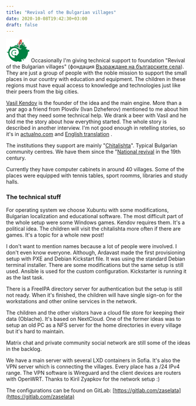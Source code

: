 ```yaml
---
title: "Revival of the Bulgarian villages"
date: 2020-10-08T19:42:30+03:00
draft: false
---
```


![ZaSelata Logo](img/zsl-logo.png) Occasionally I'm giving technical support to foundation "Revival of the Bulgarian villages" (фондация [Възраждане на българските села](http://zaselata.org/)).
They are just a group of people with the noble mission to support the small places in our country with education and equipment. The children in these regions must have equal access to knowledge and technologies just like their peers from the big cities.

[Vasil Kendov](http://kendov.com/) is the founder of the idea and the main engine. More than a year ago a friend from Plovdiv (Ivan Dzheferov) mentioned to me about him and that they need some technical help. We drank a beer with Vasil and he told me the story about how everything started. The whole story is described in another interview. I'm not good enough in retelling stories, so it's in [actualno.com](https://www.actualno.com/umnomlado/digitalnoto-vyzrajdane-na-bylgarskite-sela-news_1458092.html) and [English translation](https://translate.google.bg/translate?sl=bg&tl=en&u=https%3A%2F%2Fwww.actualno.com%2Fumnomlado%2Fdigitalnoto-vyzrajdane-na-bylgarskite-sela-news_1458092.html) .

The institutions they support are mainly "[Chitalishta](https://en.wikipedia.org/wiki/Chitalishte)". Typical Bulgarian community centres. We have them since the "[National revival](https://en.wikipedia.org/wiki/Bulgarian_National_Revival) in the 19th century.

Currently they have computer cabinets in around 40 villages. Some of the places were equipped with tennis tables, sport roomms, libraries and study halls.

### The technical stuff

For operating system we choose Xubuntu with some modifications, Bulgarian localization and educational software. The most difficult part of the whole setup were some Windows games. Kendov requires them. It's a political idea. The children will visit the chitalishta more often if there are games. It's a topic for a whole new post!

I don't want to mention names because a lot of people were involved. I don't even know everyone. Although, Ardavast made the first provisioning setup with PXE and Debian Kickstart file. It was using the standard Debian terminal installer. There are some modifications but the same setup is still used. Ansible is used for the custom configuration. Kickstarter is running it as the last task.

There is a FreeIPA directory server for authentication but the setup is still not ready. When it's finished, the children will have single sign-on for the workstations and other online services in the network. 

The children and the other visitors have a cloud file store for keeping their data (Oblache). It's based on NextCloud. One of the former ideas was to setup an old PC as a NFS server for the home directories in every village but it's hard to maintain.

Matrix chat and private community social network are still some of the ideas in the backlog.

We have a main server with several LXD containers in Sofia. It's also the VPN server which is connecting the villages. Every place has a /24 IPv4 range. The VPN software is Wireguard and the client devices are routers with OpenWRT. Thanks to Kiril Zyapkov for the network setup :)

The configurations can be found on GitLab: [https://gitlab.com/zaselata](https://gitlab.com/zaselata)